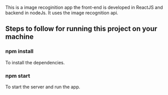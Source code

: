 This is a image recoginition app the front-end is developed in ReactJS and backend in nodeJs.
It uses the image recognition api.

## Steps to follow for running this project on your machine

### npm install
To install the dependencies.

### npm start
To start the server and run the app.
